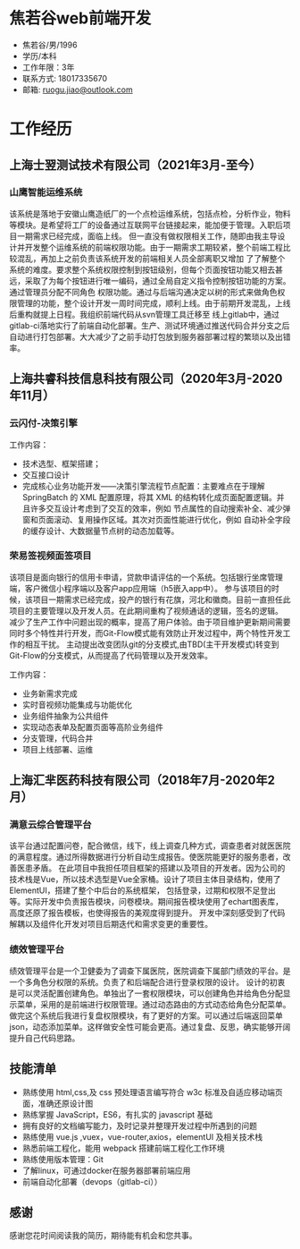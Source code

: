 # 焦若谷web前端开发

* 焦若谷/男/1996 
* 学历/本科
* 工作年限：3年
* 联系方式: 18017335670
* 邮箱: ruogu.jiao@outlook.com


# 工作经历

## 上海士翌测试技术有限公司（2021年3月-至今）
### 山鹰智能运维系统
该系统是落地于安徽山鹰造纸厂的一个点检运维系统，包括点检，分析作业，物料等模块。是希望将工厂的设备通过互联网平台链接起来，能加便于管理。入职后项目一期需求已经完成，面临上线。
但一直没有做权限相关工作，随即由我主导设计并开发整个运维系统的前端权限功能。由于一期需求工期较紧，整个前端工程比较混乱，再加上之前负责该系统开发的前端相关人员全部离职又增加
了了解整个系统的难度。要求整个系统权限控制到按钮级别，但每个页面按钮功能又相去甚远，采取了为每个按钮进行唯一编码，通过全局自定义指令控制按钮功能的方案。通过管理员分配不同角色
权限功能。通过与后端沟通决定以树的形式来做角色权限管理的功能，整个设计开发一周时间完成，顺利上线。由于前期开发混乱，上线后重构就提上日程。我组织前端代码从svn管理工具迁移至
线上gitlab中，通过gitlab-ci落地实行了前端自动化部署。生产、测试环境通过推送代码合并分支之后自动进行打包部署。大大减少了之前手动打包放到服务器部署过程的繁琐以及出错率。
## 上海共睿科技信息科技有限公司（2020年3月-2020年11月）

### 云闪付-决策引擎 
工作内容：
* 技术选型、框架搭建；
* 交互接口设计
* 完成核心业务功能开发——决策引擎流程节点配置：主要难点在于理解 SpringBatch 的 XML
配置原理，将其 XML 的结构转化成页面配置逻辑。并且许多交互设计考虑到了交互的效率，例如
节点属性的自动搜索补全、减少弹窗和页面滚动、复用操作区域。其次对页面性能进行优化，例如
自动补全字段的缓存设计、大数据量节点树的动态加载等。

### 荣易签视频面签项目
该项目是面向银行的信用卡申请，贷款申请评估的一个系统。包括银行坐席管理端，客户微信小程序端以及客户app应用端（h5嵌入app中）。 
参与该项目的时候，该项目一期需求已经完成，投产的银行有花旗，河北和徽商。目前一直担任此项目的主要管理以及开发人员。在此期间重构了视频通话的逻辑，签名的逻辑。
减少了生产工作中问题出现的概率，提高了用户体验。由于项目维护更新期间需要同时多个特性并行开发，而Git-Flow模式能有效防止开发过程中，两个特性开发工作的相互干扰。
主动提出改变团队git的分支模式,由TBD(主干开发模式)转变到Git-Flow的分支模式，从而提高了代码管理以及开发效率。<br>

工作内容：
* 业务新需求完成
* 实时音视频功能集成与功能优化
* 业务组件抽象为公共组件
* 实现动态表单及配置页面等高阶业务组件
* 分支管理，代码合并
* 项目上线部署、运维

## 上海汇芈医药科技有限公司（2018年7月-2020年2月）

### **满意云综合管理平台**

该平台通过配置问卷，配合微信，线下，线上调查几种方式，调查患者对就医医院的满意程度。通过所得数据进行分析自动生成报告。使医院能更好的服务患者，改善医患矛盾。
在此项目中我担任项目框架的搭建以及项目的开发者。因为公司的技术栈是Vue，所以技术选型是Vue全家桶。设计了项目主体目录结构，使用了ElementUI，搭建了整个中后台的系统框架，
包括登录，过期和权限不足登出等。实际开发中负责报告模块，问卷模块。期间报告模块使用了echart图表库，高度还原了报告模板，也使得报告的美观度得到提升。
开发中深刻感受到了代码解耦以及组件化开发对项目后期迭代和需求变更的重要性。

### **绩效管理平台**

绩效管理平台是一个卫健委为了调查下属医院，医院调查下属部门绩效的平台。是一个多角色分权限的系统。负责了和后端配合进行登录权限的设计。
设计的初衷是可以灵活配置创建角色。单独出了一套权限模块，可以创建角色并给角色分配显示菜单，采用的是前端进行权限管理。通过动态路由的方式动态给角色分配菜单。
做完这个系统后我进行复盘权限模块，有了更好的方案。可以通过后端返回菜单json，动态添加菜单。这样做安全性可能会更高。通过复盘、反思，确实能够开阔提升自己代码思路。



## 技能清单

* 熟练使用 html,css,及 css 预处理语言编写符合 w3c 标准及自适应移动端页面，准确还原设计图
* 熟练掌握 JavaScript，ES6，有扎实的 javascript 基础
* 拥有良好的文档编写能力，及时记录并整理开发过程中所遇到的问题
* 熟练使用 vue.js ,vuex，vue-router,axios，elementUI 及相关技术栈
* 熟悉前端工程化，能用 webpack 搭建前端工程化工作环境
* 熟练使用版本管理：Git
* 了解linux，可通过docker在服务器部署前端应用
* 前端自动化部署（devops（gitlab-ci））


## 感谢

感谢您花时间阅读我的简历，期待能有机会和您共事。
